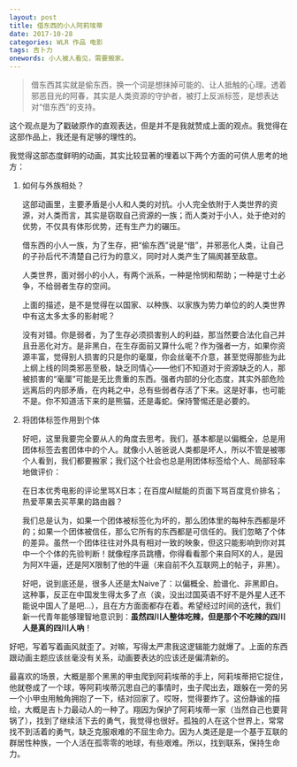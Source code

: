 ```yaml
---
layout: post
title: 借东西的小人阿莉埃蒂
date: 2017-10-28
categories: WLR 作品 电影
tags: 吉卜力
onewords: 小人被人看见，需要搬家。
---
```

> 借东西其实就是偷东西，换一个词是想抹掉可能的、让人抵触的心理。透着邪恶目光的阿春，其实是人类资源的守护者，被打上反派标签，是想表达对“借东西”的支持。

这个观点是为了戳破原作的直观表达，但是并不是我就赞成上面的观点。我觉得在这部作品上，我还是有足够的理性的。

我觉得这部态度鲜明的动画，其实比较显著的埋着以下两个方面的可供人思考的地方：

1. 如何与外族相处？

    这部动画里，主要矛盾是小人和人类的对抗。小人完全依附于人类世界的资源，对人类而言，其实是窃取自己资源的一族；而人类对于小人，处于绝对的优势，不仅具有体形优势，还有生产力的碾压。

    借东西的小人一族，为了生存，把“偷东西”说是“借”，并邪恶化人类，让自己的子孙后代不清楚自己行为的意义，同时对人类产生了隔阂甚至敌意。

    人类世界，面对弱小的小人，有两个派系，一种是怜悯和帮助；一种是寸土必争，不给弱者生存的空间。

    上面的描述，是不是觉得在以国家、以种族、以家族为势力单位的的人类世界中有这太多太多的影射呢？

    没有对错。你是弱者，为了生存必须损害别人的利益，那当然要合法化自己并且丑恶化对方。是非黑白，在生存面前又算什么呢？作为强者一方，如果你资源丰富，觉得别人损害的只是你的毫厘，你会丝毫不介意，甚至觉得那些为此上纲上线的同类邪恶至极，缺乏同情心——他们不知道对于资源缺乏的人，那被损害的“毫厘”可能是无比贵重的东西。强者内部的分化态度，其实外部危险远离后的内部矛盾，在内耗之中，总有些弱者存活了下来。这是好事，也可能不是。你不知道活下来的是熊猫，还是毒蛇。保持警惕还是必要的。

2. 将团体标签作用到个体

    好吧，这里我要完全要从人的角度去思考。我们，基本都是以偏概全，总是用团体标签去套团体中的个人。就像小人爸爸说人类都是坏人，所以不管是被哪个人看到，我们都要搬家；我们这个社会也总是用团体标签给个人、局部轻率地做评价：

    在日本优秀电影的评论里骂X日本；在百度AI赋能的页面下骂百度竞价排名；热爱苹果去买苹果的路由器？

    我们总是认为，如果一个团体被标签化为坏的，那么团体里的每种东西都是坏的；如果一个团体被信任，那么它所有的东西都是可信任的。我们忽略了个体的差异。虽然一个团体往往对外具有相对一致的映象，但这只能影响到你对其中一个个体的先验判断！就像程序员跳槽，你得看看那个来自阿X的人，是因为阿X牛逼，还是阿X限制了他的牛逼（来自前不久互联网上的帖子，非黑）。

    好吧，说到底还是，很多人还是太Naive了：以偏概全、脸谱化、非黑即白。这种事，反正在中国发生得太多了点（诶，没出过国英语不好不是外星人还不能说中国人了是吧...），且在方方面面都存在着。希望经过时间的迭代，我们新一代青年能够理智地意识到：**虽然四川人整体吃辣，但是那个不吃辣的四川人是真的四川人吶**！

好吧，写着写着画风就歪了。对嘛，写得太严肃我这逻辑能力就爆了。上面的东西跟动画主题应该丝毫没有关系，动画要表达的应该还是偏清新的。

最喜欢的场景，大概是那个黑黑的甲虫爬到阿莉埃蒂的手上，阿莉埃蒂把它捉住，他就卷成了一个球，等阿莉埃蒂沉思自己的事情时，虫子爬出去，跟躲在一旁的另一个小甲虫用触角拥抱了一下，结对回家了。哎呀，觉得要炸了。这份静谧的描绘，大概是吉卜力最动人的一种了。翔因为保护了阿莉埃蒂一家（当然自己也要背锅了），找到了继续活下去的勇气，我觉得也很好。孤独的人在这个世界上，常常找不到活着的勇气，缺乏克服艰难的不屈生命力。因为人类还是是一个基于互联的群居性种族，一个人活在孤零零的地球，有些艰难。所以，找到联系，保持生命力。